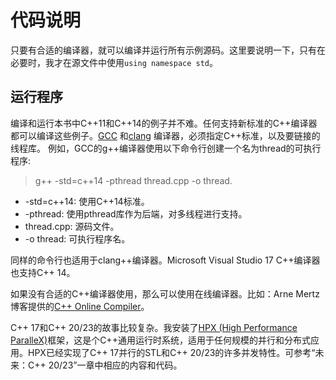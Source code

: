 # 代码说明

只要有合适的编译器，就可以编译并运行所有示例源码。这里要说明一下，只有在必要时，我才在源文件中使用`using namespace std`。

## 运行程序

编译和运行本书中C++11和C++14的例子并不难。任何支持新标准的C++编译器都可以编译这些例子。[GCC]( https://gcc.gnu.org/) 和[clang]( https://clang.llvm.org/) 编译器，必须指定C++标准，以及要链接的线程库。 例如，GCC的g++编译器使用以下命令行创建一个名为thread的可执行程序:

> g++ -std=c++14 -pthread thread.cpp -o thread.

* -std=c++14: 使用C++14标准。
* -pthread: 使用pthread库作为后端，对多线程进行支持。
* thread.cpp: 源码文件。
*  -o thread: 可执行程序名。

同样的命令行也适用于clang++编译器。Microsoft Visual Studio 17 C++编译器也支持C++ 14。

如果没有合适的C++编译器使用，那么可以使用在线编译器。比如：Arne Mertz博客提供的[C++ Online Compiler](https://arne-mertz.de/2017/05/online-compilers)。

C++ 17和C++ 20/23的故事比较复杂。我安装了[HPX (High Performance ParalleX)](http://stellar.cct.lsu.edu/projects/hpx/)框架，这是个C++通用运行时系统，适用于任何规模的并行和分布式应用。HPX已经实现了C++ 17并行的STL和C++ 20/23的许多并发特性。可参考“未来：C++ 20/23”一章中相应的内容和代码。

